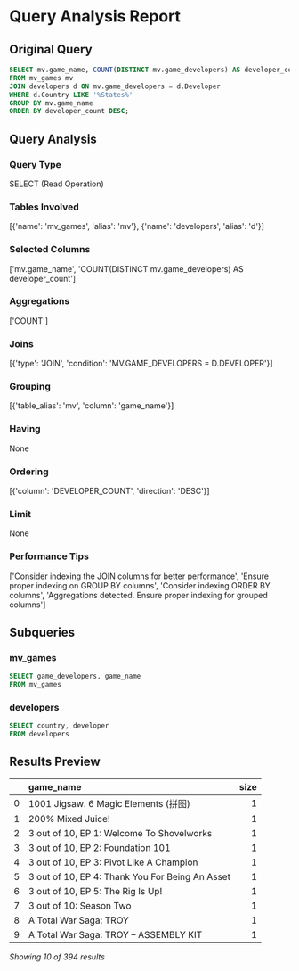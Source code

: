 # Query Analysis Report

## Original Query

```sql
SELECT mv.game_name, COUNT(DISTINCT mv.game_developers) AS developer_count
FROM mv_games mv
JOIN developers d ON mv.game_developers = d.Developer
WHERE d.Country LIKE '%States%'
GROUP BY mv.game_name
ORDER BY developer_count DESC;
```

## Query Analysis

### Query Type

SELECT (Read Operation)

### Tables Involved

[{'name': 'mv_games', 'alias': 'mv'}, {'name': 'developers', 'alias': 'd'}]

### Selected Columns

['mv.game_name', 'COUNT(DISTINCT mv.game_developers) AS developer_count']

### Aggregations

['COUNT']

### Joins

[{'type': 'JOIN', 'condition': 'MV.GAME_DEVELOPERS = D.DEVELOPER'}]

### Grouping

[{'table_alias': 'mv', 'column': 'game_name'}]

### Having

None

### Ordering

[{'column': 'DEVELOPER_COUNT', 'direction': 'DESC'}]

### Limit

None

### Performance Tips

['Consider indexing the JOIN columns for better performance', 'Ensure proper indexing on GROUP BY columns', 'Consider indexing ORDER BY columns', 'Aggregations detected. Ensure proper indexing for grouped columns']

## Subqueries

### mv_games

```sql
SELECT game_developers, game_name
FROM mv_games
```

### developers

```sql
SELECT country, developer
FROM developers
```

## Results Preview

|     | game_name                                       | size |
| --: | :---------------------------------------------- | ---: |
|   0 | 1001 Jigsaw. 6 Magic Elements (拼图)            |    1 |
|   1 | 200% Mixed Juice!                               |    1 |
|   2 | 3 out of 10, EP 1: Welcome To Shovelworks       |    1 |
|   3 | 3 out of 10, EP 2: Foundation 101               |    1 |
|   4 | 3 out of 10, EP 3: Pivot Like A Champion        |    1 |
|   5 | 3 out of 10, EP 4: Thank You For Being An Asset |    1 |
|   6 | 3 out of 10, EP 5: The Rig Is Up!               |    1 |
|   7 | 3 out of 10: Season Two                         |    1 |
|   8 | A Total War Saga: TROY                          |    1 |
|   9 | A Total War Saga: TROY – ASSEMBLY KIT           |    1 |

_Showing 10 of 394 results_
